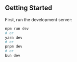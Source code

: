 ## Getting Started

First, run the development server:

```bash
npm run dev
# or
yarn dev
# or
pnpm dev
# or
bun dev
```

<!--
Figma design link:
    https://www.figma.com/design/2vtjgodtBxTdg0zOUHPvXh/JSM-Pro---DevOverflow?node-id=636-7438
-->
<!--
Live site link:
    https://devflow-rose.vercel.app/
-->
